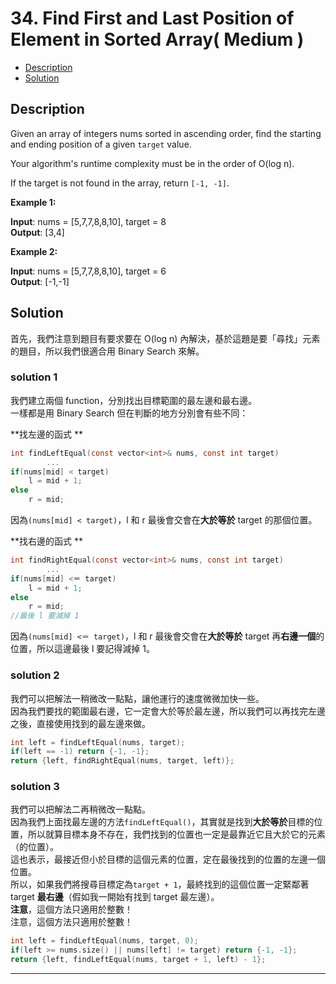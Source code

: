 # 34. Find First and Last Position of Element in Sorted Array( Medium )

+ [Description](#Description)  
+ [Solution](#Solution)  

## Description
Given an array of integers nums sorted in ascending order, find the starting and ending position of a given ```target``` value.  

Your algorithm's runtime complexity must be in the order of O(log n).  

If the target is not found in the array, return ```[-1, -1]```.  

**Example 1:**  

**Input**: nums = [5,7,7,8,8,10], target = 8  
**Output**: [3,4]      


**Example 2:**  
 
**Input**: nums = [5,7,7,8,8,10], target = 6   
**Output**: [-1,-1]  


## Solution
首先，我們注意到題目有要求要在 O(log n) 內解決，基於這題是要「尋找」元素的題目，所以我們很適合用 Binary Search 來解。  

### solution 1
我們建立兩個 function，分別找出目標範圍的最左邊和最右邊。  
一樣都是用 Binary Search 但在判斷的地方分別會有些不同：  

**找左邊的函式 **   
```c
int findLeftEqual(const vector<int>& nums, const int target)
        ...
if(nums[mid] < target)
    l = mid + 1;
else
    r = mid;
```  
因為```(nums[mid] < target)```，l 和 r 最後會交會在**大於等於** target 的那個位置。  

**找右邊的函式 **     
```c
int findRightEqual(const vector<int>& nums, const int target)
        ...
if(nums[mid] <＝ target)
    l = mid + 1;
else
    r = mid;
//最後 l 要減掉 1
```  
因為```(nums[mid] <＝ target)```，l 和 r 最後會交會在**大於等於** target 再**右邊一個**的位置，所以這邊最後 l 要記得減掉 1。  

### solution 2
我們可以把解法一稍微改一點點，讓他運行的速度微微加快一些。  
因為我們要找的範圍最右邊，它一定會大於等於最左邊，所以我們可以再找完左邊之後，直接使用找到的最左邊來做。
```c
int left = findLeftEqual(nums, target);
if(left == -1) return {-1, -1};
return {left, findRightEqual(nums, target, left)};
```  

### solution 3
我們可以把解法二再稍微改一點點。  
因為我們上面找最左邊的方法```findLeftEqual()```，其實就是找到**大於等於**目標的位置，所以就算目標本身不存在，我們找到的位置也一定是最靠近它且大於它的元素（的位置）。    
這也表示，最接近但小於目標的這個元素的位置，定在最後找到的位置的左邊一個位置。  
所以，如果我們將搜尋目標定為```target + 1```，最終找到的這個位置一定緊鄰著 target **最右邊**（假如我一開始有找到 target 最左邊）。    
**注意**，這個方法只適用於整數！   
注意，這個方法只適用於整數！  
```c
int left = findLeftEqual(nums, target, 0);
if(left >= nums.size() || nums[left] != target) return {-1, -1};
return {left, findLeftEqual(nums, target + 1, left) - 1};
```  

---

